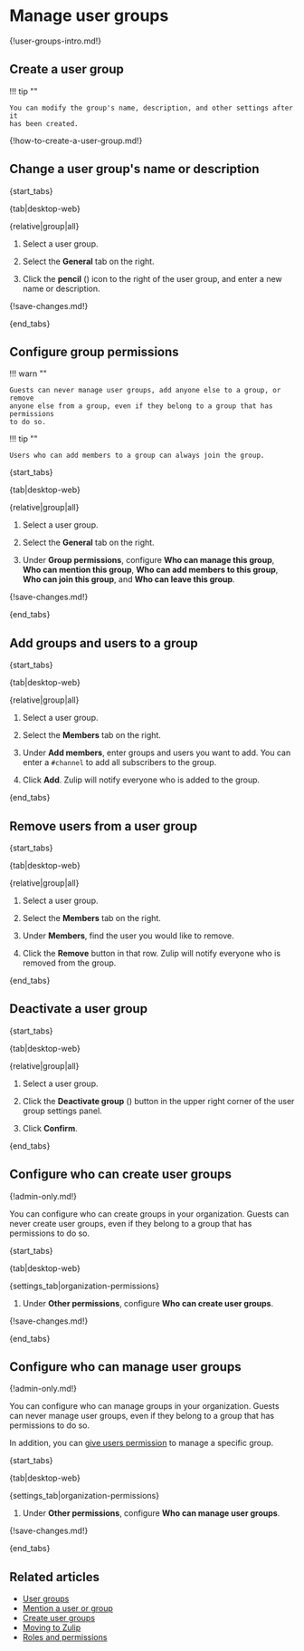 # Manage user groups

{!user-groups-intro.md!}

## Create a user group

!!! tip ""

    You can modify the group's name, description, and other settings after it
    has been created.

{!how-to-create-a-user-group.md!}

## Change a user group's name or description

{start_tabs}

{tab|desktop-web}

{relative|group|all}

1. Select a user group.

1. Select the **General** tab on the right.

1. Click the **pencil** (<i class="fa fa-pencil"></i>) icon
   to the right of the user group, and enter a new name or description.

{!save-changes.md!}

{end_tabs}

## Configure group permissions

!!! warn ""

    Guests can never manage user groups, add anyone else to a group, or remove
    anyone else from a group, even if they belong to a group that has permissions
    to do so.

!!! tip ""

    Users who can add members to a group can always join the group.

{start_tabs}

{tab|desktop-web}

{relative|group|all}

1. Select a user group.

1. Select the **General** tab on the right.

1. Under **Group permissions**, configure **Who can manage this group**, **Who
   can mention this group**, **Who can add members to this group**, **Who can join
   this group**, and **Who can leave this group**.

{!save-changes.md!}

{end_tabs}

## Add groups and users to a group

{start_tabs}

{tab|desktop-web}

{relative|group|all}

1. Select a user group.

1. Select the **Members** tab on the right.

1. Under **Add members**, enter groups and users you want to add. You can enter
   a `#channel` to add all subscribers to the group.

1. Click **Add**. Zulip will notify everyone who is added to the group.

{end_tabs}

## Remove users from a user group

{start_tabs}

{tab|desktop-web}

{relative|group|all}

1. Select a user group.

1. Select the **Members** tab on the right.

1. Under **Members**, find the user you would like to remove.

1. Click the **Remove** button in that row. Zulip will notify everyone who is
   removed from the group.

{end_tabs}

## Deactivate a user group

{start_tabs}

{tab|desktop-web}

{relative|group|all}

1. Select a user group.

1. Click the **Deactivate group** (<i class="fa fa-trash-o"></i>) button in the
   upper right corner of the user group settings panel.

1. Click **Confirm**.

{end_tabs}

## Configure who can create user groups

{!admin-only.md!}

You can configure who can create groups in your organization. Guests can never
create user groups, even if they belong to a group that has permissions to do
so.

{start_tabs}

{tab|desktop-web}

{settings_tab|organization-permissions}

1. Under **Other permissions**, configure **Who can create user groups**.

{!save-changes.md!}

{end_tabs}

## Configure who can manage user groups

{!admin-only.md!}

You can configure who can manage groups in your organization. Guests can never
manage user groups, even if they belong to a group that has permissions to do
so.

In addition, you can [give users permission](#configure-group-permissions) to
manage a specific group.

{start_tabs}

{tab|desktop-web}

{settings_tab|organization-permissions}

1. Under **Other permissions**, configure **Who can manage user groups**.

{!save-changes.md!}

{end_tabs}

## Related articles

* [User groups](/help/user-groups)
* [Mention a user or group](/help/mention-a-user-or-group)
* [Create user groups](/help/create-user-groups)
* [Moving to Zulip](/help/moving-to-zulip)
* [Roles and permissions](/help/roles-and-permissions)
